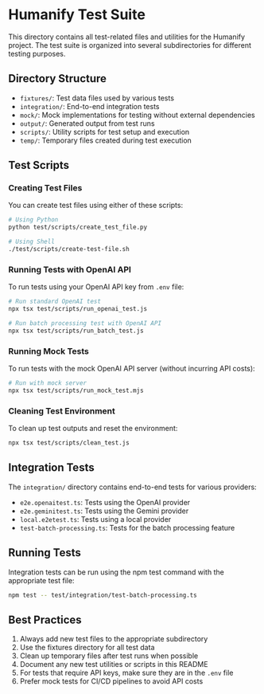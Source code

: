 # Humanify Test Suite

This directory contains all test-related files and utilities for the Humanify project. The test suite is organized into several subdirectories for different testing purposes.

## Directory Structure

- `fixtures/`: Test data files used by various tests
- `integration/`: End-to-end integration tests
- `mock/`: Mock implementations for testing without external dependencies
- `output/`: Generated output from test runs
- `scripts/`: Utility scripts for test setup and execution
- `temp/`: Temporary files created during test execution

## Test Scripts

### Creating Test Files

You can create test files using either of these scripts:

```bash
# Using Python
python test/scripts/create_test_file.py

# Using Shell
./test/scripts/create-test-file.sh
```

### Running Tests with OpenAI API

To run tests using your OpenAI API key from `.env` file:

```bash
# Run standard OpenAI test
npx tsx test/scripts/run_openai_test.js

# Run batch processing test with OpenAI API
npx tsx test/scripts/run_batch_test.js
```

### Running Mock Tests

To run tests with the mock OpenAI API server (without incurring API costs):

```bash
# Run with mock server
npx tsx test/scripts/run_mock_test.mjs
```

### Cleaning Test Environment

To clean up test outputs and reset the environment:

```bash
npx tsx test/scripts/clean_test.js
```

## Integration Tests

The `integration/` directory contains end-to-end tests for various providers:

- `e2e.openaitest.ts`: Tests using the OpenAI provider
- `e2e.geminitest.ts`: Tests using the Gemini provider
- `local.e2etest.ts`: Tests using a local provider
- `test-batch-processing.ts`: Tests for the batch processing feature

## Running Tests

Integration tests can be run using the npm test command with the appropriate test file:

```bash
npm test -- test/integration/test-batch-processing.ts
```

## Best Practices

1. Always add new test files to the appropriate subdirectory
2. Use the fixtures directory for all test data
3. Clean up temporary files after test runs when possible
4. Document any new test utilities or scripts in this README
5. For tests that require API keys, make sure they are in the `.env` file
6. Prefer mock tests for CI/CD pipelines to avoid API costs 
